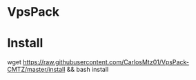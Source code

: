 # VpsPack

# Install

wget https://raw.githubusercontent.com/CarlosMtz01/VpsPack-CMTZ/master/install && bash install
